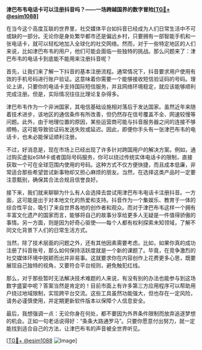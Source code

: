 **津巴布韦电话卡可以注册抖音吗？——一场跨越国界的数字冒险[[TG💪+ @esim1088](https://t.me/s/esim1088)]**

在当今这个高度互联的世界里，社交媒体平台如抖音已经成为人们日常生活中不可或缺的一部分。无论你是身处繁华都市还是偏远乡村，只要拥有一部智能手机和一张电话卡，就可以轻松地加入全球化的社交网络。然而，对于一些特定地区的人们来说，比如津巴布韦的用户，他们可能会面临一些独特的挑战。那么问题来了：津巴布韦的电话卡到底能不能用来注册抖音呢？

首先，让我们来了解一下抖音的基本注册流程。通常情况下，抖音要求用户使用有效的手机号码进行账户验证。这意味着你需要一个能够接收短信验证码的号码。理论上讲，只要你的电话卡支持国际短信服务，并且网络环境稳定，就应该能够顺利完成注册。但是，实际情况往往比理论复杂得多。

津巴布韦作为一个非洲国家，其电信基础设施相对落后于发达国家。虽然近年来随着技术进步，该地区的通信条件有所改善，但仍然存在信号覆盖不全、网速较慢等问题。此外，由于地理位置的原因，某些运营商可能与抖音服务器之间的连接不够顺畅，这可能导致验证码发送失败或延迟。因此，即便你手头有一张津巴布韦的电话卡，也未必能保证顺利注册。

不过，好消息是，现在市场上已经出现了许多针对跨国用户的解决方案。例如，通过购买虚拟eSIM卡或者国际号码服务，你可以绕过传统实体电话卡的限制，直接获取一个可在全球范围内使用的号码。这种方式不仅方便快捷，而且成本低廉，非常适合那些希望尝试新事物却又担心麻烦的朋友。当然，在选择这类产品时一定要注意甄别，确保其合法合规且信誉良好。

接下来，我们就来聊聊为什么有人会选择去尝试用津巴布韦电话卡注册抖音。一方面，这可能是出于对本地文化的热爱和支持。抖音作为一个集娱乐、教育于一体的综合性平台，吸引了来自世界各地的创作者和观众。而对于津巴布韦这样一个拥有丰富文化遗产的国家而言，能够将自己的故事分享给更多人无疑是一件值得骄傲的事情。另一方面，则是因为好奇心驱使——每个人都有权利探索未知领域，了解不同文化背景下人们的日常生活方式。

当然，除了技术层面的问题之外，还有其他因素需要考虑。比如，如果你真的成功注册了抖音账号，那么如何保持活跃度就是一个新的课题了。毕竟，在竞争激烈的社交媒体环境中脱颖而出并非易事。这就要求你在内容创作上花费更多心思，既要展现自己独特的视角，又要符合平台规则，避免触犯红线。

那么，对于那些暂时无法解决技术难题的人来说，有没有别的办法也能参与到这场数字盛宴中呢？答案当然是肯定的！目前市面上有许多第三方应用程序可以帮助用户绕过地域限制，实现跨平台交流。这些工具虽然功能强大，但也存在一定风险，请务必谨慎使用，并定期更新软件版本以保障个人信息安全。

最后，我想强调一点：无论你身在何处，都不要因为外界条件限制而放弃追逐梦想的机会。正如一句老话说得好：“条条大路通罗马”。只要你愿意付出努力，就一定能找到适合自己的方法，让津巴布韦的声音被全世界听见。

[[TG💪+ @esim1088](https://t.me/s/esim1088) ![Image](https://i.postimg.cc/4NQfJmqS/Snipaste-2025-05-13-00-14-12.png)]